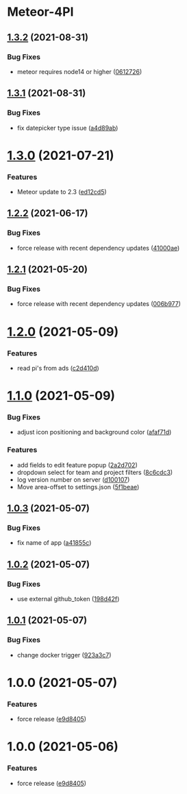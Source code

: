 # Meteor-4PI

## [1.3.2](https://github.com/grmbl99/meteor-4pi/compare/v1.3.1...v1.3.2) (2021-08-31)


### Bug Fixes

* meteor requires node14 or higher ([0612726](https://github.com/grmbl99/meteor-4pi/commit/06127268319fa848f81cce6c0c3177e23770ab4a))

## [1.3.1](https://github.com/grmbl99/meteor-4pi/compare/v1.3.0...v1.3.1) (2021-08-31)


### Bug Fixes

* fix datepicker type issue ([a4d89ab](https://github.com/grmbl99/meteor-4pi/commit/a4d89aba9d9fa1fea5cf79be6799dea8dc447ea3))

# [1.3.0](https://github.com/grmbl99/meteor-4pi/compare/v1.2.2...v1.3.0) (2021-07-21)


### Features

* Meteor update to 2.3 ([ed12cd5](https://github.com/grmbl99/meteor-4pi/commit/ed12cd54dd74884da2a54d9d51b81de8068930b1))

## [1.2.2](https://github.com/grmbl99/meteor-4pi/compare/v1.2.1...v1.2.2) (2021-06-17)


### Bug Fixes

* force release with recent dependency updates ([41000ae](https://github.com/grmbl99/meteor-4pi/commit/41000ae1e1add9eaeedf7c2c895d44f133c51ded))

## [1.2.1](https://github.com/grmbl99/meteor-4pi/compare/v1.2.0...v1.2.1) (2021-05-20)


### Bug Fixes

* force release with recent dependency updates ([006b977](https://github.com/grmbl99/meteor-4pi/commit/006b977ace0f4e5fcf35eabc6c3e8771a81b090f))

# [1.2.0](https://github.com/grmbl99/meteor-4pi/compare/v1.1.0...v1.2.0) (2021-05-09)


### Features

* read pi's from ads ([c2d410d](https://github.com/grmbl99/meteor-4pi/commit/c2d410d22ba3d2867ef47ba8b17c649b985d1b1f))

# [1.1.0](https://github.com/grmbl99/meteor-4pi/compare/v1.0.3...v1.1.0) (2021-05-09)


### Bug Fixes

* adjust icon positioning and background color ([afaf71d](https://github.com/grmbl99/meteor-4pi/commit/afaf71d426a8ab584090817dd808b6163aeb2c64))


### Features

* add fields to edit feature popup ([2a2d702](https://github.com/grmbl99/meteor-4pi/commit/2a2d70299a151f42958c59c13b866e731011d4cb))
* dropdown select for team and project filters ([8c6cdc3](https://github.com/grmbl99/meteor-4pi/commit/8c6cdc31654f0d4dc83e27b34a5676d825516b8b))
* log version number on server ([d100107](https://github.com/grmbl99/meteor-4pi/commit/d10010720ca1ff814ab2afa1e4c3aa46b97448d3))
* Move area-offset to settings.json ([5f1beae](https://github.com/grmbl99/meteor-4pi/commit/5f1beae746cfbdd628cbda5ef770b1d3b84d4920))

## [1.0.3](https://github.com/grmbl99/meteor-4pi/compare/v1.0.2...v1.0.3) (2021-05-07)


### Bug Fixes

* fix name of app ([a41855c](https://github.com/grmbl99/meteor-4pi/commit/a41855c3cb8d00cf95e472857faa497ef85436ed))

## [1.0.2](https://github.com/grmbl99/meteor-4pi/compare/v1.0.1...v1.0.2) (2021-05-07)


### Bug Fixes

* use external github_token ([198d42f](https://github.com/grmbl99/meteor-4pi/commit/198d42f4e0a299ea477869c6a5dbf87bc5f74e11))

## [1.0.1](https://github.com/grmbl99/meteor-4pi/compare/v1.0.0...v1.0.1) (2021-05-07)


### Bug Fixes

* change docker trigger ([923a3c7](https://github.com/grmbl99/meteor-4pi/commit/923a3c7152e5e8f3ec8b42e0fa1b3c19b1c954e3))

# 1.0.0 (2021-05-07)


### Features

* force release ([e9d8405](https://github.com/grmbl99/meteor-4pi/commit/e9d840572f9ffa81cbdeae2a990ac6e8923b2ef9))

# 1.0.0 (2021-05-06)


### Features

* force release ([e9d8405](https://github.com/grmbl99/meteor-4pi/commit/e9d840572f9ffa81cbdeae2a990ac6e8923b2ef9))
